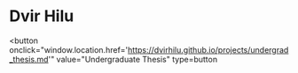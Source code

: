 # Dvir Hilu


<button 
    onclick="window.location.href='https://dvirhilu.github.io/projects/undergrad_thesis.md'"
    value="Undergraduate Thesis"
    type=button
></button>